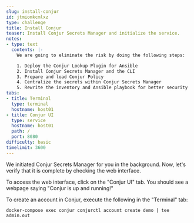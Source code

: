 ```yaml
---
slug: install-conjur
id: jtmiomkcmlxz
type: challenge
title: Install Conjur
teaser: Install Conjur Secrets Manager and initialize the service.
notes:
- type: text
  contents: |-
    We are going to eliminate the risk by doing the following steps:

    1. Deploy the Conjur Lookup Plugin for Ansible
    2. Install Conjur Secrets Manager and the CLI
    3. Prepare and load Conjur Policy
    4. Centralize the secrets within Conjur Secrets Manager
    5. Rewrite the inventory and Ansible playbook for better security
tabs:
- title: Terminal
  type: terminal
  hostname: host01
- title: Conjur UI
  type: service
  hostname: host01
  path: /
  port: 8080
difficulty: basic
timelimit: 3600
---
```

We initiated Conjur Secrets Manager for you in the background. Now, let's verify that it is complete by checking the web interface.

To access the web interface, click on the "Conjur UI" tab. You should see a webpage saying "Conjur is up and running!"

To create an account in Conjur, execute the following in the "Terminal" tab:
```
docker-compose exec conjur conjurctl account create demo | tee admin.out
```